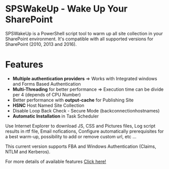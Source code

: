 # SPSWakeUp - Wake Up Your SharePoint
SPSWakeUp is a PowerShell script tool to warm up all site collection in your SharePoint environment. It's compatible with all supported versions for SharePoint (2010, 2013 and 2016).

# Features

* **Multiple authentication providers** => Works with Integrated windows and Forms Based Authentication
* **Multi-Threading** for better performance => Execution time can be divide per 4 (depends of CPU Number)
* Better performance with **output-cache** for Publishing Site
* **HSNC** Host Named Site Collection
* Disable Loop Back Check - Secure Mode (backconnectionhostnames)
* **Automatic Installation** in Task Scheduler

Use Internet Explorer to download JS, CSS and Pictures files, Log script results in rtf file, Email nofications, Configure automatically prerequisites for a best warm-up, possibility to add or remove custom url, etc ... 

This current version supports FBA and Windows Authentication (Claims, NTLM and Kerberos).

For more details of available features [Click here!](https://github.com/luigilink/spswakeup/wiki/Features)
